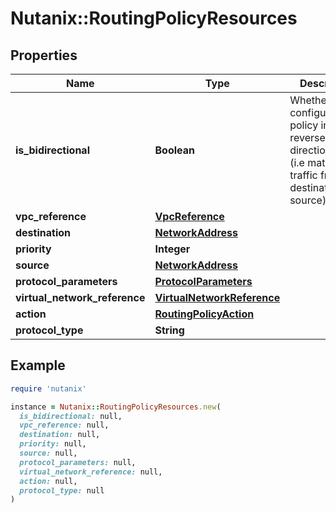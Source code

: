 # Nutanix::RoutingPolicyResources

## Properties

| Name | Type | Description | Notes |
| ---- | ---- | ----------- | ----- |
| **is_bidirectional** | **Boolean** | Whether to configure/install policy in reverse direction too (i.e matching traffic from destination to source)  | [optional][default to false] |
| **vpc_reference** | [**VpcReference**](VpcReference.md) |  | [optional] |
| **destination** | [**NetworkAddress**](NetworkAddress.md) |  |  |
| **priority** | **Integer** |  |  |
| **source** | [**NetworkAddress**](NetworkAddress.md) |  |  |
| **protocol_parameters** | [**ProtocolParameters**](ProtocolParameters.md) |  | [optional] |
| **virtual_network_reference** | [**VirtualNetworkReference**](VirtualNetworkReference.md) |  | [optional] |
| **action** | [**RoutingPolicyAction**](RoutingPolicyAction.md) |  |  |
| **protocol_type** | **String** |  |  |

## Example

```ruby
require 'nutanix'

instance = Nutanix::RoutingPolicyResources.new(
  is_bidirectional: null,
  vpc_reference: null,
  destination: null,
  priority: null,
  source: null,
  protocol_parameters: null,
  virtual_network_reference: null,
  action: null,
  protocol_type: null
)
```


